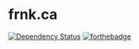 # frnk.ca

[![Dependency Status](https://www.versioneye.com/user/projects/57819aa85bb1390040177e1b/badge.svg?style=flat-square)](https://www.versioneye.com/user/projects/57819aa85bb1390040177e1b) [![forthebadge](http://forthebadge.com/images/badges/fuck-it-ship-it.svg)](http://forthebadge.com)
